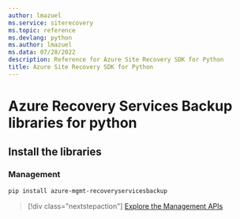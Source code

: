 ```yaml
---
author: lmazuel
ms.service: siterecovery
ms.topic: reference
ms.devlang: python
ms.author: lmazuel
ms.data: 07/28/2022
description: Reference for Azure Site Recovery SDK for Python
title: Azure Site Recovery SDK for Python
---
```

# Azure Recovery Services Backup libraries for python

## Install the libraries


### Management

```bash
pip install azure-mgmt-recoveryservicesbackup
```
> [!div class="nextstepaction"]
> [Explore the Management APIs](/python/api/overview/azure/recoveryservicesbackup/management)